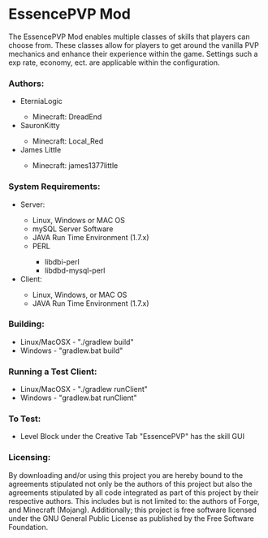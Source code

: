 <h1>EssencePVP Mod</h1>
  The EssencePVP Mod enables multiple classes of skills  that players can choose from. These classes allow for players to get around the vanilla PVP mechanics and enhance their experience within the game. Settings such a exp rate, economy, ect. are applicable within the configuration.
<h3>Authors:</h3><ul>
	<li>EterniaLogic</li>
	<ul>
		<li>Minecraft: DreadEnd</li>
	</ul>
	<li>SauronKitty</li>
	<ul>
		<li>Minecraft: Local_Red</li>
	</ul>
	<li>James Little</li>
	<ul>
		<li>Minecraft: james1377little</li>
	</ul>
</ul>
<h3>System Requirements:</h3><ul>
	<li>Server:</li>
	<ul>
		<li>Linux, Windows or MAC OS</li>
		<li>mySQL Server Software</li>
		<li>JAVA Run Time Environment (1.7.x)</li>
		<li>PERL</li>
		<ul>
			<li>libdbi-perl</li>
			<li>libdbd-mysql-perl</li>
		</ul>
	</ul>
	<li>Client:</li>
	<ul>
		<li>Linux, Windows, or MAC OS</li>
		<li>JAVA Run Time Environment (1.7.x)</li>
	</ul>
</ul>
<h3>Building:</h3><ul>
	<li>Linux/MacOSX - "./gradlew build"</li>
	<li>Windows - "gradlew.bat build"</li>
</ul>
<h3>Running a Test Client:</h3><ul>
	<li>Linux/MacOSX - "./gradlew runClient"</li>
	<li>Windows - "gradlew.bat runClient"</li>
</ul>
<h3>To Test:</h3><ul>
	<li>Level Block under the Creative Tab "EssencePVP" has the skill GUI</li>
</ul>
<h3>Licensing:</h3>
By downloading and/or using this project you are hereby bound to the agreements stipulated not only be the authors of this project but also the agreements stipulated by all code integrated as part of this project by their respective authors. This includes but is not limited to: the authors of Forge, and Minecraft (Mojang). Additionally; this project is free software licensed under the GNU General Public License as published by the Free Software Foundation.